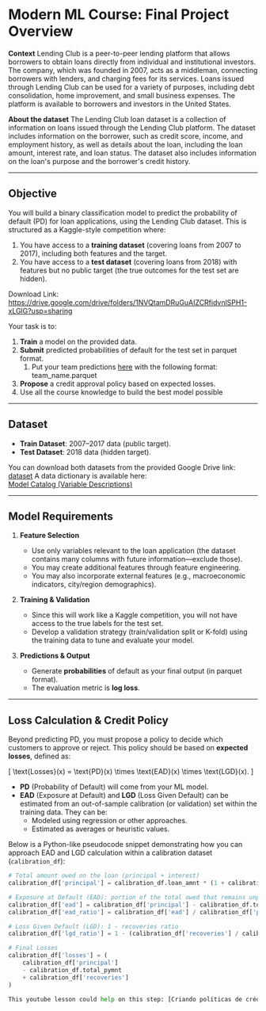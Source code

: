 # Modern ML Course: Final Project Overview

**Context**
Lending Club is a peer-to-peer lending platform that allows borrowers to obtain loans directly from individual and institutional investors. The company, which was founded in 2007, acts as a middleman, connecting borrowers with lenders, and charging fees for its services. Loans issued through Lending Club can be used for a variety of purposes, including debt consolidation, home improvement, and small business expenses. The platform is available to borrowers and investors in the United States.

**About the dataset**
The Lending Club loan dataset is a collection of information on loans issued through the Lending Club platform. The dataset includes information on the borrower, such as credit score, income, and employment history, as well as details about the loan, including the loan amount, interest rate, and loan status. The dataset also includes information on the loan's purpose and the borrower's credit history.

---

## Objective

You will build a binary classification model to predict the probability of default (PD) for loan applications, using the Lending Club dataset. This is structured as a Kaggle-style competition where:

1. You have access to a **training dataset** (covering loans from 2007 to 2017), including both features and the target.  
2. You have access to a **test dataset** (covering loans from 2018) with features but no public target (the true outcomes for the test set are hidden).

Download Link: https://drive.google.com/drive/folders/1NVQtamDRuGuAIZCRfidvnlSPH1-xLGlG?usp=sharing

Your task is to:

1. **Train** a model on the provided data.  
2. **Submit** predicted probabilities of default for the test set in parquet format.
   1. Put your team predictions [here](https://drive.google.com/drive/folders/1qxjAQ22yebmX-nohalfO0m28_oFinPTH?usp=sharing) with the following format: team_name.parquet
3. **Propose** a credit approval policy based on expected losses.
4. Use all the course knowledge to build the best model possible
---

## Dataset

- **Train Dataset**: 2007–2017 data (public target).  
- **Test Dataset**: 2018 data (hidden target).

You can download both datasets from the provided Google Drive link: [dataset](https://drive.google.com/drive/folders/1NVQtamDRuGuAIZCRfidvnlSPH1-xLGlG?usp=sharing)
A data dictionary is available here:  
[Model Catalog (Variable Descriptions)](https://docs.google.com/spreadsheets/d/14FaRVNdObbYPskGK5UF_MmNW9d3WMjF3biu9R0V2zzw)

---

## Model Requirements

1. **Feature Selection**  
   - Use only variables relevant to the loan application (the dataset contains many columns with future information—exclude those).  
   - You may create additional features through feature engineering.  
   - You may also incorporate external features (e.g., macroeconomic indicators, city/region demographics).

2. **Training & Validation**  
   - Since this will work like a Kaggle competition, you will not have access to the true labels for the test set.  
   - Develop a validation strategy (train/validation split or K-fold) using the training data to tune and evaluate your model.

3. **Predictions & Output**  
   - Generate **probabilities** of default as your final output (in parquet format).  
   - The evaluation metric is **log loss**.

---

## Loss Calculation & Credit Policy

Beyond predicting PD, you must propose a policy to decide which customers to approve or reject. This policy should be based on **expected losses**, defined as:

\[
\text{Losses}(x) = \text{PD}(x) \times \text{EAD}(x) \times \text{LGD}(x).
\]

- **PD** (Probability of Default) will come from your ML model.  
- **EAD** (Exposure at Default) and **LGD** (Loss Given Default) can be estimated from an out-of-sample calibration (or validation) set within the training data. They can be:
  - Modeled using regression or other approaches.  
  - Estimated as averages or heuristic values.

Below is a Python-like pseudocode snippet demonstrating how you can approach EAD and LGD calculation within a calibration dataset (`calibration_df`):

```python
# Total amount owed on the loan (principal + interest)
calibration_df['principal'] = calibration_df.loan_amnt * (1 + calibration_df.int_rate)

# Exposure at Default (EAD): portion of the total owed that remains unpaid
calibration_df['ead'] = calibration_df['principal'] - calibration_df.total_pymnt
calibration_df['ead_ratio'] = calibration_df['ead'] / calibration_df['principal']

# Loss Given Default (LGD): 1 - recoveries ratio
calibration_df['lgd_ratio'] = 1 - (calibration_df['recoveries'] / calibration_df['ead'])

# Final Losses
calibration_df['losses'] = (
    calibration_df['principal'] 
    - calibration_df.total_pymnt 
    + calibration_df['recoveries']
)

This youtube lesson could help on this step: [Criando políticas de crédito com um modelo de Machine Learning](https://www.youtube.com/watch?v=651SAEG7Lkw&t=1s)